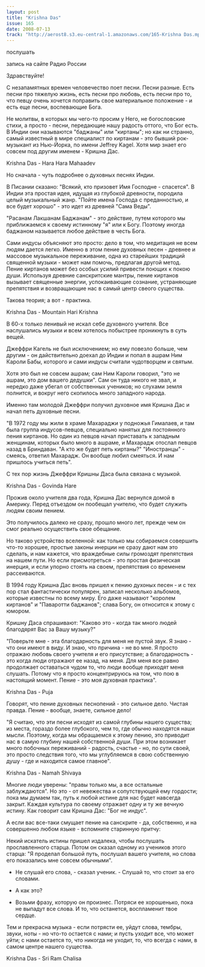 ```yaml
---
layout: post
title: "Krishna Das"
issue: 165
date: 2008-07-13
track: "http://aerost8.s3.eu-central-1.amazonaws.com/165-Krishna Das.mp3"
---
```


послушать

запись на сайте Радио России

Здравствуйте!

C незапамятных времен человечество поет песни. Песни разные. Есть песни про тяжелую жизнь, есть песни про любовь, есть песни про то, что певцу очень хочется поправить свое материальное положение - и есть еще песни, воспевающие Бога.

Не молитвы, в которых мы чего-то просим у Него, не богословские стихи, а просто - песни, передающие нашу радость оттого, что Бог есть. В Индии они называются "баджаны" или "киртаны"; но как ни странно, самый известный в мире специалист по киртанам - это бывший рок-музыкант из Нью-Йорка, по имени Jeffrey Kagel. Хотя мир знает его совсем под другим именем - Кришна Дас.

Krishna Das - Hara Hara Mahaadev

Но сначала - чуть подробнее о духовных песнях Индии.

В Писании сказано: "Всякий, кто призовет Имя Господне - спасется". В Индии эта простая идея, идущая из глубокой древности, породила целый музыкальный жанр. "Пойте имена Господа с преданностью, и все будет хорошо" - это идет из древней "Сама Веды".

"Расанам Лакшанам Баджанам" - это действие, путем которого мы приближаемся к своему истинному "я" или к Богу. Поэтому иногда баджаном называется любое действие в честь Бога.

Сами индусы объясняют это просто: дело в том, что медитация не всем людям дается легко. Именно в этом пение духовных песен - древнее и массовое музыкальное переживание, одна из старейших традиций священной музыки - может нам помочь, предлагая другой метод. Пение киртанов может без особых усилий привести поющих к покою души. Используя древние санскритские мантры, пение киртанов вызывает священные энергии, успокаивающие сознание, устраняющие препятствия и возвращающие нас в самый центр свеого существа.

Такова теория; а вот - практика.

Krishna Das - Mountain Hari Krishna

В 60-х только ленивый не искал себе духовного учителя. Все наслушались музыки и всем хотелось побыстрее проникнуть в суть вещей.

Джеффри Кагель не был исключением; но ему повезло больше, чем другим - он дайствительно доехал до Индии и попал в ашрам Ним Кароли Бабы, которого и сами индусы считали чудотворцем и святым.

Хотя это был не совсем ашрам; сам Ним Кароли говорил, "это не ашрам, это дом вашего дедушки". Сам он туда никого не звал, и нередко даже убегал от собственных учеников; но слухами земля полнится, и вокруг него скопилось много западного народа.

Именно там молодой Джеффри получил духовное имя Кришна Дас и начал петь духовные песни.

"В 1972 году мы жили в храме Махараджи у подножья Гималаев, и там была группа индусов-певцов, специально нанятых для постоянного пения киртанов. Но один из певцов начал приставать к западным женщинам, которых было много в ашраме, и Махарадж отослал певцов назад в Бриндаван. "А кто же будет петь киртаны?" "Иностранцы" - смеясь, ответил Махарадж. Он вообще любил смеяться. И нам пришлось учиться петь".

С тех пор жизнь Джеффри Кришны Даса была связана с музыкой.

Krishna Das - Govinda Hare

Прожив около учителя два года, Кришна Дас вернулся домой в Америку. Перед отъездом он пообещал учителю, что будет служить людям своим пением.

Это получилось далеко не сразу, прошло много лет, прежде чем он смог реально осуществить свое обещание.

Но таково устройство вселенной: как только мы собираемся совершить что-то хорошее, простые законы инерции не сразу дают нам это сделать, и нам кажется, что враждебные силы громоздят препятствия на нашем пути. Но если присмотреться - это простая физическая инерция, и если упорно стоять на своем, препятствия со временем рассеиваются.

В 1994 году Кришна Дас вновь пришел к пению духоных песен - и с тех пор стал фантастически популярен, записал несколько альбомов, которые известны по всему миру. Его даже называют "королем киртанов" и "Паваротти баджанов"; слава Богу, он относится к этому с юмором.

Кришну Даса спрашивают: "Каково это - когда так много людей благодярят Вас за Вашу музыку?"

"Поверьте мне - эта благодарность для меня не пустой звук. Я знаю - что они имеют в виду. И знаю, что причина - не во мне. Я просто отражаю любовь своего учителя и его присутствие; а благодарность - это когда люди отражают ее назад, на меня. Для меня все равно продолжает оставаться чудом то, что люди вообще приходят меня слушать. Потому что я просто концентрируюсь на том, что пою в настоящий момент. Пение - это моя духовная практика".

Krishna Das - Puja

Говорят, что пение духовных песнопений - это сильное дело. Чистая правда. Пение - вообще, знаете, сильное дело!

"Я считаю, что эти песни исходят из самой глубины нашего существа; из места, гораздо более глубокого, чем то, где обычно находятся наши мысли. Поэтому, когда мы обращаемся к этому пению, это приводит нас в самую глубину нашей собственной души. При этом возникает много побочных переживаний - радость, счастье - но, по сути своей, это просто следствия того, что мы углубляемся в свою собственную душу - где и находится самое главное".

Krishna Das - Namah Shivaya

Многие люди уверены: "правы только мы, а все остальные заблуждаются". Но это - от невежества и сопутствующей ему гордости; пока мы думаем так, путь к любой истине для нас будет навсегда закрыт. Каждая культура по своему отражает одну и ту же вечную истину. Как говорит сам Кришна Дас: "Бог не индус".

А если вас все-таки смущает пение на санскрите - да, собственно, и на совершенно любом языке - вспомните старинную притчу:

Некий искатель истины пришел издалека, чтобы послушать прославленного старца. Потом он сказал одному из учеников этого старца: "Я проделал большой путь, послушал вашего учителя, но слова его показались мне совсем обычными".

- Не слушай его слова, - сказал ученик. - Слушай то, что стоит за его словами.

- А как это?

- Возьми фразу, которую он произнес. Потряси ее хорошенько, пока не выпадут все слова. И то, что останется, воспламенит твое сердце.

Тем и прекрасна музыка - если потрясти ее, уйдут слова, тембры, звуки, ноты - но что-то остается с нами; и пусть уходит все, что может уйти; с нами остается то, что никогда не уходит, то, что всегда с нами, в самом центре нашего существа.

Krishna Das - Sri Ram Chalisa
